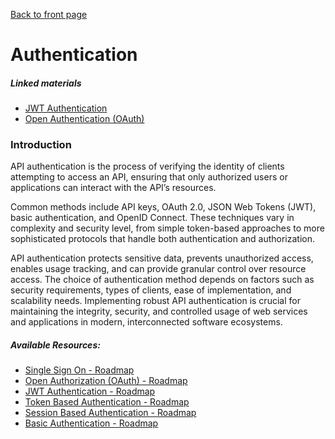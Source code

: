 [Back to front page](../readme.md)

# Authentication

##### Linked materials

- [JWT Authentication](./01-jwt.md)
- [Open Authentication (OAuth)](./02-oauth.md)

### Introduction

API authentication is the process of verifying the identity of clients attempting to access an API, ensuring that only authorized users or applications can interact with the API’s resources.

Common methods include API keys, OAuth 2.0, JSON Web Tokens (JWT), basic authentication, and OpenID Connect. These techniques vary in complexity and security level, from simple token-based approaches to more sophisticated protocols that handle both authentication and authorization.

API authentication protects sensitive data, prevents unauthorized access, enables usage tracking, and can provide granular control over resource access. The choice of authentication method depends on factors such as security requirements, types of clients, ease of implementation, and scalability needs. Implementing robust API authentication is crucial for maintaining the integrity, security, and controlled usage of web services and applications in modern, interconnected software ecosystems.

##### Available Resources:

- [Single Sign On - Roadmap](https://roadmap.sh/guides/sso)
- [Open Authorization (OAuth) - Roadmap](https://roadmap.sh/guides/oauth)
- [JWT Authentication - Roadmap](https://roadmap.sh/guides/jwt-authentication)
- [Token Based Authentication - Roadmap](https://roadmap.sh/guides/token-authentication)
- [Session Based Authentication - Roadmap](https://roadmap.sh/guides/session-authentication)
- [Basic Authentication - Roadmap](https://roadmap.sh/guides/basic-authentication)

